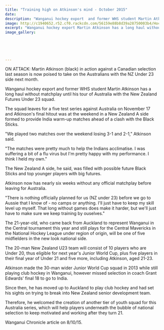 ```yaml
---
title: "Training high on Atkinson's mind - October 2015"
date: 
description: "Wanganui hockey export  and former WHS student Martin Atkinson has a long haul without matchplay until his tour of Australia with the New Zealand Futures Under 23 squad."
image: http://c1940652.r52.cf0.rackcdn.com/56159e88b8d39a28750003b4/Hockey-ex-Martin-Atkinson-oct-2015.jpg
excerpt: "Wanganui hockey export Martin Atkinson has a long haul without matchplay until his tour of Australia with the New Zealand Futures Under 23 squad, from Wanganui Chronicle article on 8/10/15."
image_gallery:
    
    
    
    
    
---
```


<p><span>ON ATTACK: Martin Atkinson (black) in action against a Canadian selection last season is now poised to take on the Australians with the NZ Under 23 side next month.</span></p>
<p>Wanganui hockey export and former WHS student&nbsp;Martin Atkinson has a long haul without matchplay until his tour of Australia with the New Zealand Futures Under 23 squad.</p>
<p>The squad leaves for a five test series against Australia on November 17 and Atkinson's final hitout was at the weekend in a New Zealand A side formed to provide India warm-up matches ahead of a clash with the Black Sticks.</p>
<p>"We played two matches over the weekend losing 3-1 and 2-1," Atkinson said.</p>
<p>"The matches were pretty much to help the Indians acclimatise. I was suffering a bit of a flu virus but I'm pretty happy with my performance. I think I held my own."</p>
<p>The New Zealand A side, he said, was filled with possible future Black Sticks and top younger players with big futures.</p>
<p>Atkinson now has nearly six weeks without any official matchplay before leaving for Australia.</p>
<p>"There is nothing officially planned for us (NZ under 23) before we go to Aussie that I know of - no camps or anything. I'll just have to keep my skill level up myself. That long without games does make it harder, but we'll just have to make sure we keep training by ouselves."</p>
<p>The 21-year-old, who came back from Auckland to represent Wanganui in the Central tournament this year and still plays for the Central Mavericks in the National Hockey League under region of origin, will be one of five midfielders in the new look national side.</p>
<p>The 20-man New Zealand U23 team will consist of 10 players who are Under 20, thus eligible for next year's Junior World Cup, plus five players in their final year of Under 21 and five more, including Atkinson, aged 21-23.</p>
<p>Atkinson made the 30-man wider Junior World Cup squad in 2013 while still playing club hockey in Wanganui, however missed selection in coach Grant Edwards' final 18 to go to India.</p>
<p>Since then, he has moved up to Auckland to play club hockey and had set his sights on trying to break into New Zealand senior development team.</p>
<p>Therefore, he welcomed the creation of another tier of youth squad for this Australia series, which will help players underneath the bubble of national selection to keep motivated and working after they turn 21.</p>
<p>Wanganui Chronicle article on 8/10/15.</p>

